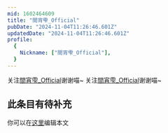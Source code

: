 ```yaml
---
mid: 1602464609
title: "間宵雫_Official"
pubDate: "2024-11-04T11:26:46.601Z"
updatedDate: "2024-11-04T11:26:46.601Z"
profile:
  {
    Nickname: ["間宵雫_Official"],
  }
---
```


关注[間宵雫_Official](https://space.bilibili.com/1602464609)谢谢喵~ 关注[間宵雫_Official](https://space.bilibili.com/1602464609)谢谢喵~

## 此条目有待补充
你可以在[这里](https://github.com/Yuhanawa/VTuber.ICU-Content/edit/master/v/間宵雫_Official/index.md)编辑本文
